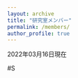 ```yaml
---
layout: archive
title: "研究室メンバー"
permalink: /members/
author_profile: true
---
```


2022年03月16日現在  

#S
